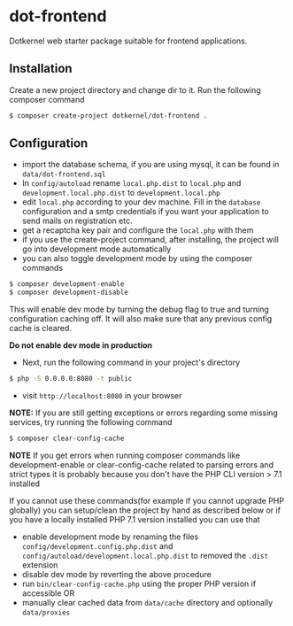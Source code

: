 # dot-frontend

Dotkernel web starter package suitable for frontend applications.

## Installation

Create a new project directory and change dir to it. Run the following composer command
```bash
$ composer create-project dotkernel/dot-frontend .
```

## Configuration

* import the database schema, if you are using mysql, it can be found in `data/dot-frontend.sql`
* In `config/autoload` rename `local.php.dist` to `local.php` and `development.local.php.dist` to `development.local.php`
* edit `local.php` according to your dev machine. Fill in the `database` configuration and a smtp credentials if you want your application to send mails on registration etc.
* get a recaptcha key pair and configure the `local.php` with them
* if you use the create-project command, after installing, the project will go into development mode automatically
* you can also toggle development mode by using the composer commands
```bash
$ composer development-enable
$ composer development-disable
```
This will enable dev mode by turning the debug flag to true and turning configuration caching off. It will also make sure that any previous config cache is cleared.

**Do not enable dev mode in production**

* Next, run the following command in your project's directory
```bash
$ php -S 0.0.0.0:8080 -t public
```
* visit `http://localhost:8080` in your browser

**NOTE:**
If you are still getting exceptions or errors regarding some missing services, try running the following command
```bash
$ composer clear-config-cache
```

**NOTE**
If you get errors when running composer commands like development-enable or clear-config-cache related to parsing errors and strict types
it is probably because you don't have the PHP CLI version > 7.1 installed

If you cannot use these commands(for example if you cannot upgrade PHP globally) you can setup/clean the project by hand as described below or if you have a locally installed PHP 7.1 version installed you can use that
* enable development mode by renaming the files `config/development.config.php.dist` and `config/autoload/development.local.php.dist` to removed the `.dist` extension
* disable dev mode by reverting the above procedure
* run `bin/clear-config-cache.php` using the proper PHP version if accessible OR
* manually clear cached data from `data/cache` directory and optionally `data/proxies`

